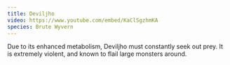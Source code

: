 ```yaml
---
title: Deviljho
video: https://www.youtube.com/embed/KaClSgzhmKA
species: Brute Wyvern
---
```


Due to its enhanced metabolism, Deviljho must constantly seek out prey.
It is extremely violent, and known to flail large monsters around.
